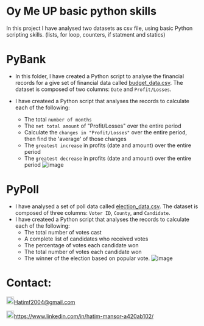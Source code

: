 # Oy Me UP basic python skills
In this project I have analysed two datasets as csv file, using basic Python scripting skills. (lists, for loop, counters, if statment and statics)

# PyBank
* In this folder, I have created a Python script to analyse the financial records for a give set of financial data called [budget_data.csv](PyBank/Resources/budget_data.csv). The dataset is composed of two columns: `Date` and `Profit/Losses`. 

* I have createed a Python script that analyses the records to calculate each of the following:
  * The total `number of months` 
  * The `net total amount` of "Profit/Losses" over the entire period
  * Calculate the `changes in "Profit/Losses"` over the entire period, then find the 'average' of those changes
  * The `greatest increase` in profits (date and amount) over the entire period
  * The `greatest decrease` in profits (date and amount) over the entire period
![image](https://user-images.githubusercontent.com/24882457/169514584-20bff58d-c79d-416c-bfe9-44f2f8157ff0.png)


# PyPoll
 * I have analysed a set of poll data called [election_data.csv](PyPoll/Resources/election_data.csv). The dataset is composed of three columns: `Voter ID`, `County`, and `Candidate`. 
 * I have createed a Python script that analyses the records to calculate each of the following:
   * The total number of votes cast
   * A complete list of candidates who received votes
   * The percentage of votes each candidate won
   * The total number of votes each candidate won
   * The winner of the election based on popular vote.
![image](https://user-images.githubusercontent.com/24882457/169515606-3c6fa52a-2c8a-418b-8b7d-1fff7dd78c69.png)


# Contact:
<img src="https://user-images.githubusercontent.com/24882457/168723224-ecbdb402-be01-453d-9cb5-282424f7418a.png" width="20" height="20" title=" Hatims email"><Hatimf2004@gmail.com>

<img src="https://user-images.githubusercontent.com/24882457/168716629-b90f784a-534f-418c-89fd-28e91c4830fa.png" width="20" height="20" title="Linkedin Profile"><https://www.linkedin.com/in/hatim-mansor-a420ab102/>
